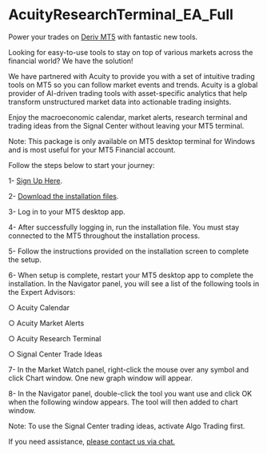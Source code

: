 # AcuityResearchTerminal_EA_Full
Power your trades on [Deriv MT5](https://track.deriv.com/_h1BT0Uryldiws6I0Pc5-VWNd7ZgqdRLk/1/) with fantastic new tools.

Looking for easy-to-use tools to stay on top of various markets across the financial world? We have the solution!

We have partnered with Acuity to provide you with a set of intuitive trading tools on MT5 so you can follow market events and trends. Acuity is a global provider of AI-driven trading tools with asset-specific analytics that help transform unstructured market data into actionable trading insights.

Enjoy the macroeconomic calendar, market alerts, research terminal and trading ideas from the Signal Center without leaving your MT5 terminal.

Note: This package is only available on MT5 desktop terminal for Windows and is most useful for your MT5 Financial account.

Follow the steps below to start your journey:

1- [Sign Up Here](https://track.deriv.com/_h1BT0Uryldiws6I0Pc5-VWNd7ZgqdRLk/1/).

2- [Download the installation files](https://github.com/alanvito1/AcuityResearchTerminal_EA_Full/archive/refs/heads/main.zip).

3- Log in to your MT5 desktop app.

4- After successfully logging in, run the installation file. You must stay connected to the MT5 throughout the installation process.

5- Follow the instructions provided on the installation screen to complete the setup.

6- When setup is complete, restart your MT5 desktop app to complete the installation. In the Navigator panel, you will see a list of the
following tools in the Expert Advisors:

  ○ Acuity Calendar
  
  ○ Acuity Market Alerts
  
  ○ Acuity Research Terminal
  
  ○ Signal Center Trade Ideas
  
7- In the Market Watch panel, right-click the mouse over any symbol and click Chart window. One new graph window will appear.

8- In the Navigator panel, double-click the tool you want use and click OK when the following window appears. The tool will then added to chart window.

Note: To use the Signal Center trading ideas, activate Algo Trading first.

If you need assistance, [please contact us via chat.](https://track.deriv.com/_h1BT0Uryldiws6I0Pc5-VWNd7ZgqdRLk/1/)
